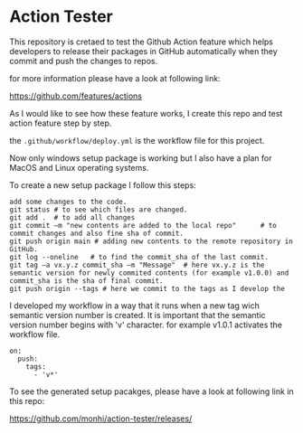 # Action Tester
This repository is cretaed to test the Github Action feature which helps developers to release their packages in GitHub automatically when they commit and push the changes to repos.

for more information please have a look at following link:

https://github.com/features/actions

As I would like to see how these feature works, I create this repo and test action feature step by step.

the `.github/workflow/deploy.yml` is the workflow file for this project.

Now only windows setup package is working but I also have a plan for MacOS and Linux operating systems.

To create a new setup package I follow this steps:
```
add some changes to the code.
git status # to see which files are changed.
git add .  # to add all changes 
git commit –m "new contents are added to the local repo"      # to commit changes and also fine sha of commit.
git push origin main # adding new contents to the remote repository in GitHub.
git log --oneline   # to find the commit_sha of the last commit.
git tag –a vx.y.z commit_sha –m "Message"  # here vx.y.z is the semantic version for newly commited contents (for example v1.0.0) and commit_sha is the sha of final commit.
git push origin --tags # here we commit to the tags as I develop the 
```
I developed my workflow in a way that it runs when a new tag wich semantic version number is created.
It is important that the semantic version number begins with 'v' character. for example v1.0.1 activates the workflow file.
```
on:
  push:
    tags:
      - 'v*'
```
To see the generated setup pacakges, please have a look at following link in this repo:

https://github.com/monhi/action-tester/releases/




